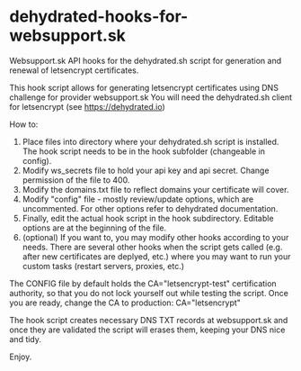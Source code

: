 # dehydrated-hooks-for-websupport.sk
Websupport.sk API hooks for the dehydrated.sh script for generation and renewal of letsencrypt certificates.

This hook script allows for generating letsencrypt certificates using DNS challenge for provider websupport.sk
You will need the dehydrated.sh client for letsencrypt (see https://dehydrated.io)

How to:
1) Place files into directory where your dehydrated.sh script is installed. The hook script needs to be in the hook subfolder (changeable in config).
2) Modify ws_secrets file to hold your api key and api secret. Change permission of the file to 400.
3) Modify the domains.txt file to reflect domains your certificate will cover.
4) Modify "config" file - mostly review/update options, which are uncommented. For other options refer to dehydrated documentation.
5) Finally, edit the actual hook script in the hook subdirectory. Editable options are at the beginning of the file.
6) (optional) If you want to, you may modify other hooks according to your needs. There are several other hooks when the script gets called (e.g. after new certificates are deplyed, etc.) where you may want to run your custom tasks (restart servers, proxies, etc.)

The CONFIG file by default holds the CA="letsencrypt-test" certification authority, so that you do not lock yourself out while testing the script. Once you are ready, change the CA to production: CA="letsencrypt"

The hook script creates necessary DNS TXT records at websupport.sk and once they are validated the script will erases them, keeping your DNS nice and tidy.

Enjoy.
